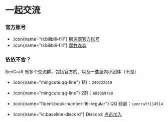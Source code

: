 # 一起交流

### 官方账号

- :icon{name="ri:bilibili-fill"} [服务器官方账号](https://space.bilibili.com/1852622623)
- :icon{name="ri:bilibili-fill"} [腐竹森森](https://space.bilibili.com/356228632)

### 依依不舍？

SenCraft 有多个交流群，包括官方的、以及一些服内小团体（不是）

- :icon{name="mingcute:qq-line"} 1群：`240722519`
- :icon{name="mingcute:qq-line"} 2群：`683069780`
- :icon{name="fluent:book-number-16-regular"} QQ 频道：`sencraft114514`

- :icon{name="ic:baseline-discord"} Discord: [点击加入](https://discord.gg/cYWzCzm9bn)
